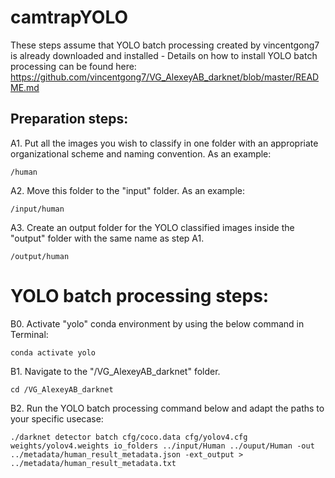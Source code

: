 # camtrapYOLO

These steps assume that YOLO batch processing created by vincentgong7 is already downloaded and installed - Details on how to install YOLO batch processing can be found here: https://github.com/vincentgong7/VG_AlexeyAB_darknet/blob/master/README.md


## Preparation steps:

A1. Put all the images you wish to classify in one folder with an appropriate organizational scheme and naming convention. As an example:

```
/human 
```

A2. Move this folder to the "input" folder. As an example:

```
/input/human
``` 

A3. Create an output folder for the YOLO classified images inside the "output" folder with the same name as step A1.

```
/output/human
```


# YOLO batch processing steps:

B0. Activate "yolo" conda environment by using the below command in Terminal:

```
conda activate yolo
```

B1. Navigate to the "/VG_AlexeyAB_darknet" folder.

```
cd /VG_AlexeyAB_darknet
```

B2. Run the YOLO batch processing command below and adapt the paths to your specific usecase:

```
./darknet detector batch cfg/coco.data cfg/yolov4.cfg weights/yolov4.weights io_folders ../input/Human ../ouput/Human -out ../metadata/human_result_metadata.json -ext_output > ../metadata/human_result_metadata.txt
```
